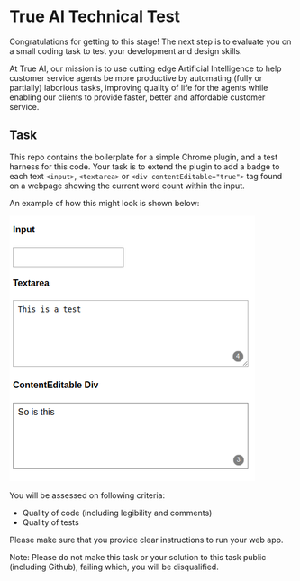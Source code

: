 # True AI Technical Test

Congratulations for getting to this stage! The next step is to evaluate you on a small coding task to test your development and design skills.

At True AI, our mission is to use cutting edge Artificial Intelligence to help customer service agents be more productive by automating (fully or partially) laborious tasks, improving quality of life for the agents while enabling our clients to provide faster, better and affordable customer service.

## Task

This repo contains the boilerplate for a simple Chrome plugin, and a test harness for this code.  Your task is to extend the plugin to add a badge to each text `<input>`, `<textarea>` or `<div contentEditable="true">` tag found on a webpage showing the current word count within the input.

An example of how this might look is shown below:

![example](./example.png)

You will be assessed on following criteria:
- Quality of code (including legibility and comments)
- Quality of tests

Please make sure that you provide clear instructions to run your web app. 

Note: Please do not make this task or your solution to this task public (including Github), failing which, you will be disqualified.
